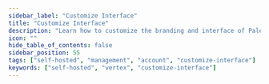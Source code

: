 ```yaml
---
sidebar_label: "Customize Interface"
title: "Customize Interface"
description: "Learn how to customize the branding and interface of Palette VerteX"
icon: ""
hide_table_of_contents: false
sidebar_position: 55
tags: ["self-hosted", "management", "account", "customize-interface"]
keywords: ["self-hosted", "vertex", "customize-interface"]
---
```


<PartialsComponent
  category="self-hosted"
  name="customize-interface"
  edition="VerteX"
  reference="Palette VerteX"
  version="Palette VerteX"
  andor="Palette VerteX"
/>
